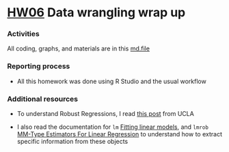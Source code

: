 # [HW06](http://stat545.com/hw06_data-wrangling-conclusion.html) Data wrangling wrap up

### Activities

All coding, graphs, and materials are in this [md.file](pending)

### Reporting process

- All this homework was done using R Studio and the usual workflow

### Additional resources

- To understand Robust Regressions, I read [this post](https://stats.idre.ucla.edu/r/dae/robust-regression/) from UCLA

- I also read the documentation for `lm` [Fitting linear models](https://www.rdocumentation.org/packages/stats/versions/3.4.1/topics/lm), and `lmrob` [MM-Type Estimators For Linear Regression](https://www.rdocumentation.org/packages/robustbase/versions/0.92-7/topics/lmrob) to understand how to extract specific information from these objects
